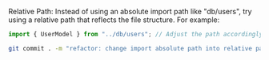 Relative Path:
Instead of using an absolute import path like "db/users", try using a relative path that reflects the file structure. For example:

```typescript
import { UserModel } from "../db/users"; // Adjust the path accordingly
```

```bash
git commit . -m "refactor: change import absolute path into relative path"
```